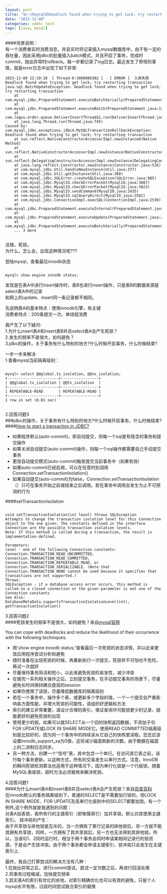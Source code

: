 ```yaml
---
layout: post
title: "记一次mysql的Deadlock found when trying to get lock; try restarting transaction"
date: "2015-12-08"
categories: sddtc tech
tags: [java, mysql]
---
```


####场景说明：  
有一个消费者实时消费消息，并且实时将记录插入mysql数据库中，由于有一定的吞吐量，因此采用jdbc的批量插入batch模式，并且开启了事务，完成时commit，抛出异常时rollback。每一步都记录了log日志。最近发生了奇怪的事情，就是error日志中出现了如下异常:  

```
2015-12-08 12:10:18  [ Thread-0:3088986302 ] - [ ERROR ]  入库失败Deadlock found when trying to get lock; try restarting transaction
java.sql.BatchUpdateException: Deadlock found when trying to get lock; try restarting transaction
	at com.mysql.jdbc.PreparedStatement.executeBatchSerially(PreparedStatement.java:1805)
	at com.mysql.jdbc.PreparedStatement.executeBatch(PreparedStatement.java:1277)
	at com.lagou.order.queue.DeliverInsertThread$1.run(DeliverInsertThread.java:109)
	at java.lang.Thread.run(Thread.java:745)
Caused by: com.mysql.jdbc.exceptions.jdbc4.MySQLTransactionRollbackException: Deadlock found when trying to get lock; try restarting transaction
	at sun.reflect.NativeConstructorAccessorImpl.newInstance0(Native Method)
	at sun.reflect.NativeConstructorAccessorImpl.newInstance(NativeConstructorAccessorImpl.java:57)
	at sun.reflect.DelegatingConstructorAccessorImpl.newInstance(DelegatingConstructorAccessorImpl.java:45)
	at java.lang.reflect.Constructor.newInstance(Constructor.java:526)
	at com.mysql.jdbc.Util.handleNewInstance(Util.java:377)
	at com.mysql.jdbc.Util.getInstance(Util.java:360)
	at com.mysql.jdbc.SQLError.createSQLException(SQLError.java:985)
	at com.mysql.jdbc.MysqlIO.checkErrorPacket(MysqlIO.java:3887)
	at com.mysql.jdbc.MysqlIO.checkErrorPacket(MysqlIO.java:3823)
	at com.mysql.jdbc.MysqlIO.sendCommand(MysqlIO.java:2435)
	at com.mysql.jdbc.MysqlIO.sqlQueryDirect(MysqlIO.java:2582)
	at com.mysql.jdbc.ConnectionImpl.execSQL(ConnectionImpl.java:2530)
	at com.mysql.jdbc.PreparedStatement.executeInternal(PreparedStatement.java:1907)
	at com.mysql.jdbc.PreparedStatement.executeUpdate(PreparedStatement.java:2141)
	at com.mysql.jdbc.PreparedStatement.executeBatchSerially(PreparedStatement.java:1773)
	... 3 more
	
```

没错，死锁。  
为什么，怎么会，出现这种情况呢???  

登陆mysql，查看最后innodb状态  

```

mysql> show engine innodb status;

```

发现是在表A中进行insert操作时，表B也进行insert操作，只是表B的数据来源是select表A中的记录  
和网上的update、insert同一条记录都不相同。  

先说明表A的基本特点：使用innodb引擎，有主键  
消费者特点：200条提交一次，单线程消费


我产生了以下疑问:  
1.为什么insert表A和insert表B并且select表A会产生死锁？  
2.发生的频率不是很大，如何避免？  
3.jdbc的操作，关于事务有什么特别的地方?什么时候开启事务，什么时候结束?  

一步一步来解决  
1.查看mysql当前隔离级别：  

```

mysql> select @@global.tx_isolation, @@tx_isolation;
+-----------------------+-----------------+
| @@global.tx_isolation | @@tx_isolation  |
+-----------------------+-----------------+
| REPEATABLE-READ       | REPEATABLE-READ |
+-----------------------+-----------------+
1 row in set (0.01 sec)


```

2.回答问题3  
###jdbc的操作，关于事务有什么特别的地方?什么时候开启事务，什么时候结束?  
####[How to start a transaction in JDBC?](http://stackoverflow.com/questions/4940648/how-to-start-a-transaction-in-jdbc)  

* 如果程序默认(auto-commit)，即自动提交，则每一个sql是有隐含的事务和提交操作  
* 如果关闭自动提交(auto-commit)操作，则每一个sql操作都需要自己手动提交事务  
* 更改自动提交模式(auto-commit)触发提交当前事务中（如果有效）  
* 如果auto-commit已经启用，可以在任意时刻调用Connection.setTransactionIsolation()
* 如果自动提交(auto-commit)为false，Connection.setTransactionIsolation（）只可在事务开始之前或结束之后调用。若在事务中调用会发生为止不可预测的行为  
 
####setTransactionIsolation  

```

void setTransactionIsolation(int level) throws SQLException  
Attempts to change the transaction isolation level for this Connection object to the one given. The constants defined in the interface Connection are the possible transaction isolation levels.
Note: If this method is called during a transaction, the result is implementation-defined.

Parameters:
level - one of the following Connection constants: Connection.TRANSACTION_READ_UNCOMMITTED, Connection.TRANSACTION_READ_COMMITTED, Connection.TRANSACTION_REPEATABLE_READ, or Connection.TRANSACTION_SERIALIZABLE. (Note that Connection.TRANSACTION_NONE cannot be used because it specifies that transactions are not supported.)
Throws:
SQLException - if a database access error occurs, this method is called on a closed connection or the given parameter is not one of the Connection constants
See Also:
DatabaseMetaData.supportsTransactionIsolationLevel(int), getTransactionIsolation()

```  

3.回答问题2  
####死锁发生的频率不是很大，如何避免？来自[mysql官网](http://dev.mysql.com/doc/refman/5.0/en/innodb-deadlocks.html)  

You can cope with deadlocks and reduce the likelihood of their occurrence with the following techniques:  

* 用'show engine innodb status;'查看最后一次死锁的状态详情，并以此来更改应用程序尝试分析和避免  
* 随时准备在出现死锁的时候，再重新执行一次提交，死锁并不可怕也不危险，再试一次就好  
* 尽量保持事务简洁和短小，以此来避免死锁的易发性，减少冲突  
* 在做完一系列相关操作之后，立刻提交事务，在手动提交事务的场景下，尽量避免长时间保持耦合度高的session  
* 如果你使用了读锁，尽量降低数据库的隔离级别  
* 若在一个事务中，操作多个表，或更新多个字段的值，一个一个提交会严重影响各方面性能，并增大死锁的可能性，请组织好逻辑和方法  
* 索引的建立非常重要，请设计合理的索引，保证查询尽可能锁更少的记录，就能更好的避免死锁的出现  
* 使用更少的锁。如果可以就SELECT从一个旧的快照返回数据，不添加子句FOR UPDATE或LOCK IN SHARE MODE它。使用READ COMMITTED隔离级别是比较好的，因为同一个事务中的持续读从它自己的快照里读取。您还应该设置innodb_support_xa为0值，这将减少磁盘刷新的次数，由于数据在磁盘上的二进制日志同步。  
* 另一种方法，创建一个“信号”表，其中包含一个单行。在访问其它表之前，该行每个事务更新。以这种方式，所有的交易发生以串行方式。注意，InnoDB的瞬间死锁检测算法也适用于这种情况下，因为串行化锁是一个行级锁。随着MySQL表级锁，超时方法必须被用来解决死锁。  


4.回答问题1  
####为什么insert表A和insert表B并且select表A会产生死锁？来自[百度百科](http://wenku.baidu.com/view/34f7134b2b160b4e767fcfaa.html)  
在innodb默认的事务隔离级别下，普通的SELECT是不需要加行锁的，但LOCK IN SHARE MODE、FOR UPDATE及高串行化级别中的SELECT都要加锁。有一个例外,这个例外就是我遇到的问题：  
对表A加表锁，表所有行的主键索引（即聚簇索引）加共享锁。默认对其使用主键索引。
锁冲突的产生：  
由于共享锁与排他锁是互斥的，当一方拥有了某行记录的排他锁后，另一方就不能其拥有共享锁，同样，一方拥有了其共享锁后，另一方也无法得到其排他锁。所以，当语句1、2同时运行时，相当于两个事务会同时申请某相同记录行的锁资源，于是会产生锁冲突。由于两个事务都会申请主键索引，锁冲突只会发生在主键索引上.
  


最终，我自己打算尝试的解决方法有几种：  
1.在抛出异常之后，进行commit尝试，尝试一定次数之后，再进行回滚处理  
2.将事务过程缩减，加快提交频率  
3.其实表A的索引有优化的余地，对索引精确优化也可以有效的避免，只是个人mysql水平有限，过段时间尝试联合索引的替换  





